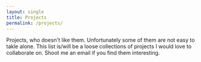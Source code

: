 ```yaml
---
layout: single
title: Projects
permalink: /projects/
---
```


Projects, who doesn't like them. Unfortunately some of them are not easy to takle alone. This list is/will be a loose collections of projects I would love to collaborate on. Shoot me an email if you find them interesting.
